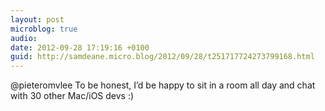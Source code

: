 ```yaml
---
layout: post
microblog: true
audio: 
date: 2012-09-28 17:19:16 +0100
guid: http://samdeane.micro.blog/2012/09/28/t251717724273799168.html
---
```

@pieteromvlee To be honest, I’d be happy to sit in a room all day and chat with 30 other Mac/iOS devs :)
